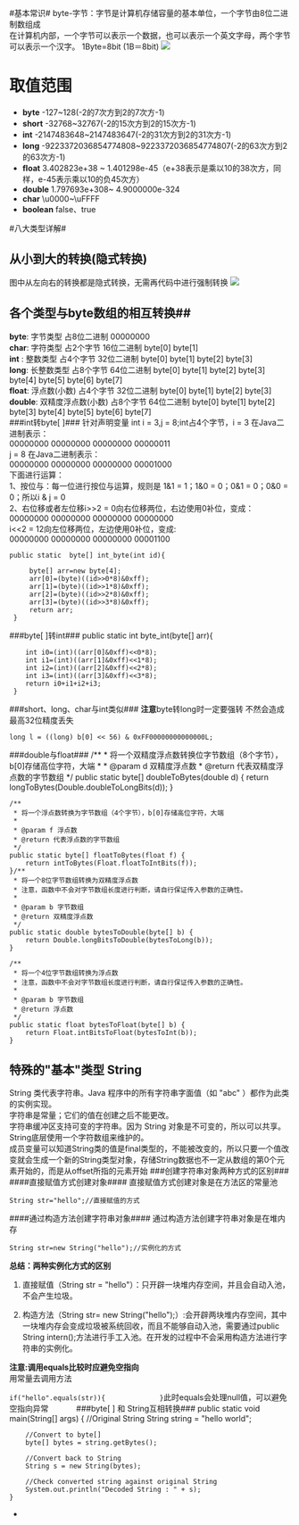 #基本常识#
byte-字节：字节是计算机存储容量的基本单位，一个字节由8位二进制数组成  
在计算机内部，一个字节可以表示一个数据，也可以表示一个英文字母，两个字节可以表示一个汉字。
1Byte=8bit  (1B＝8bit) 
![](https://i.imgur.com/PnXhTcU.png)
# 取值范围 #
- **byte**             -127~128(-2的7次方到2的7次方-1)
- **short**  -32768~32767(-2的15次方到2的15次方-1)
- **int** -2147483648~2147483647(-2的31次方到2的31次方-1)
- **long** 	-9223372036854774808~9223372036854774807(-2的63次方到2的63次方-1)
- **float** 3.402823e+38 ~ 1.401298e-45（e+38表示是乘以10的38次方，同样，e-45表示乘以10的负45次方）
- **double** 	1.797693e+308~ 4.9000000e-324
- **char** 	\u0000~\uFFFF
- **boolean**  	false、true

#八大类型详解#
## 从小到大的转换(隐式转换) ##
图中从左向右的转换都是隐式转换，无需再代码中进行强制转换
![](https://i.imgur.com/Z2mwvv3.png)
## 各个类型与byte数组的相互转换##
**byte**: 字节类型 占8位二进制 00000000<br>
**char**: 字符类型 占2个字节 16位二进制 byte[0] byte[1]<br>
**int** : 整数类型 占4个字节 32位二进制 byte[0] byte[1] byte[2] byte[3]<br>
**long**: 长整数类型 占8个字节 64位二进制 byte[0] byte[1] byte[2] byte[3] byte[4] byte[5] byte[6] byte[7]<br>
**float**: 浮点数(小数) 占4个字节 32位二进制 byte[0] byte[1] byte[2] byte[3]<br>
**double**: 双精度浮点数(小数) 占8个字节 64位二进制 byte[0] byte[1] byte[2] byte[3] byte[4] byte[5] byte[6] byte[7]<br>
###int转byte[ ]###
针对声明变量 int i = 3,j = 8;int占4个字节，i = 3 在Java二进制表示：<br/>                 00000000 00000000 00000000 00000011   <br/>j = 8 在Java二进制表示：<br/>00000000 00000000 00000000 00001000<br/>下面进行运算：<br/>1、按位与：每一位进行按位与运算，规则是 1&1 = 1；1&0 = 0；0&1 = 0；0&0 = 0；所以i & j = 0 <br/>2、右位移或者左位移i>>2 = 0向右位移两位，右边使用0补位，变成：<br/>00000000 00000000 00000000 00000000<br/>i<<2 = 12向左位移两位，左边使用0补位，变成:<br/>00000000 00000000 00000000 00001100

    public static  byte[] int_byte(int id){

         byte[] arr=new byte[4]; 
         arr[0]=(byte)((id>>0*8)&0xff);
         arr[1]=(byte)((id>>1*8)&0xff);
         arr[2]=(byte)((id>>2*8)&0xff);
         arr[3]=(byte)((id>>3*8)&0xff);
         return arr;
     }
###byte[ ]转int###
    public static int byte_int(byte[] arr){
        
        int i0=(int)((arr[0]&0xff)<<0*8);
        int i1=(int)((arr[1]&0xff)<<1*8);
        int i2=(int)((arr[2]&0xff)<<2*8);
        int i3=(int)((arr[3]&0xff)<<3*8);     
        return i0+i1+i2+i3;
     }

###short、long、char与int类似###
**注意**byte转long时一定要强转 不然会造成最高32位精度丢失<br/>

    long l = ((long) b[0] << 56) & 0xFF00000000000000L;

###double与float###
    /**
	 * 将一个双精度浮点数转换位字节数组（8个字节），b[0]存储高位字符，大端
	 * 
	 * @param d 双精度浮点数
	 * @return 代表双精度浮点数的字节数组
	 */
	public static byte[] doubleToBytes(double d) {
		return longToBytes(Double.doubleToLongBits(d));
	}
 
	/**
	 * 将一个浮点数转换为字节数组（4个字节），b[0]存储高位字符，大端
	 * 
	 * @param f 浮点数
	 * @return 代表浮点数的字节数组
	 */
	public static byte[] floatToBytes(float f) {
		return intToBytes(Float.floatToIntBits(f));
	}/**
	 * 将一个8位字节数组转换为双精度浮点数
	 * 注意，函数中不会对字节数组长度进行判断，请自行保证传入参数的正确性。
	 * 
	 * @param b 字节数组
	 * @return 双精度浮点数
	 */
	public static double bytesToDouble(byte[] b) {
		return Double.longBitsToDouble(bytesToLong(b));
	}
 
	/**
	 * 将一个4位字节数组转换为浮点数
	 * 注意，函数中不会对字节数组长度进行判断，请自行保证传入参数的正确性。
	 * 
	 * @param b 字节数组
	 * @return 浮点数
	 */
	public static float bytesToFloat(byte[] b) {
		return Float.intBitsToFloat(bytesToInt(b));
	}
## 特殊的"基本"类型 String ##
String 类代表字符串。Java 程序中的所有字符串字面值（如 "abc" ）都作为此类的实例实现。<br/> 
字符串是常量；它们的值在创建之后不能更改。<br/>字符串缓冲区支持可变的字符串。因为 String 对象是不可变的，所以可以共享。<br/>
String底层使用一个字符数组来维护的。<br/>成员变量可以知道String类的值是final类型的，不能被改变的，所以只要一个值改变就会生成一个新的String类型对象，存储String数据也不一定从数组的第0个元素开始的，而是从offset所指的元素开始
###创建字符串对象两种方式的区别###
####直接赋值方式创建对象####
直接赋值方式创建对象是在方法区的常量池

    String str="hello";//直接赋值的方式

####通过构造方法创建字符串对象####
通过构造方法创建字符串对象是在堆内存

    String str=new String("hello");//实例化的方式
**总结：两种实例化方式的区别**<br/>


1. 直接赋值（String str = "hello"）：只开辟一块堆内存空间，并且会自动入池，不会产生垃圾。

2. 构造方法（String str=  new String("hello");）:会开辟两块堆内存空间，其中一块堆内存会变成垃圾被系统回收，而且不能够自动入池，需要通过public  String intern();方法进行手工入池。在开发的过程中不会采用构造方法进行字符串的实例化。<br/>


**注意:调用equals比较时应避免空指向**<br/>
用常量去调用方法

`if("hello".equals(str)){
　
　　　　　　}`此时equals会处理null值，可以避免空指向异常
　　　
###byte[ ] 和 String互相转换###
    public static void main(String[] args) 
    {
        //Original String
        String string = "hello world";
         
        //Convert to byte[]
        byte[] bytes = string.getBytes();
         
        //Convert back to String
        String s = new String(bytes);
         
        //Check converted string against original String
        System.out.println("Decoded String : " + s);
    }


- 

